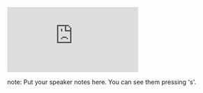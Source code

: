 
<iframe src="http://www.joeltong.org/dingle/index2.html" allowfullscreen="" frameborder="0" class="stretch"></iframe>


note:
    Put your speaker notes here.
    You can see them pressing 's'.
